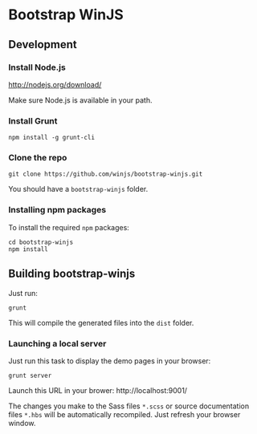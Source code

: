 ﻿# Bootstrap WinJS

## Development

### Install Node.js

http://nodejs.org/download/

Make sure Node.js is available in your path.

### Install Grunt

```
npm install -g grunt-cli
```

### Clone the repo

```
git clone https://github.com/winjs/bootstrap-winjs.git
```

You should have a `bootstrap-winjs` folder.

### Installing npm packages

To install the required `npm` packages:

```
cd bootstrap-winjs
npm install
```

## Building bootstrap-winjs

Just run:

```
grunt
```

This will compile the generated files into the `dist` folder.

### Launching a local server

Just run this task to display the demo pages in your browser:

```
grunt server
```

Launch this URL in your brower: http://localhost:9001/

The changes you make to the Sass files `*.scss` or source documentation files `*.hbs` will be automatically recompiled. Just refresh your browser window. 